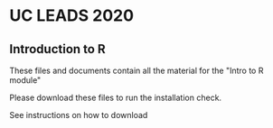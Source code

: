 # UC LEADS 2020

## Introduction to R

These files and documents contain all the material for the "Intro to R module"

Please download these files to run the installation check.

See instructions on how to download 